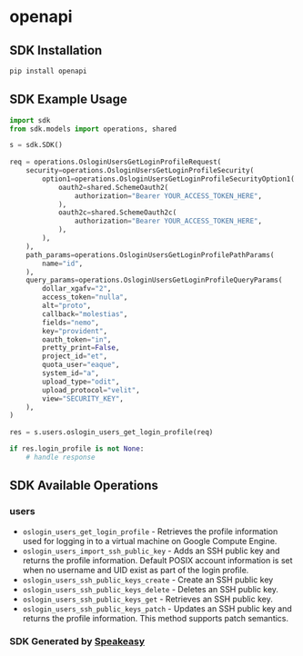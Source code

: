 # openapi

<!-- Start SDK Installation -->
## SDK Installation

```bash
pip install openapi
```
<!-- End SDK Installation -->

## SDK Example Usage
<!-- Start SDK Example Usage -->
```python
import sdk
from sdk.models import operations, shared

s = sdk.SDK()
    
req = operations.OsloginUsersGetLoginProfileRequest(
    security=operations.OsloginUsersGetLoginProfileSecurity(
        option1=operations.OsloginUsersGetLoginProfileSecurityOption1(
            oauth2=shared.SchemeOauth2(
                authorization="Bearer YOUR_ACCESS_TOKEN_HERE",
            ),
            oauth2c=shared.SchemeOauth2c(
                authorization="Bearer YOUR_ACCESS_TOKEN_HERE",
            ),
        ),
    ),
    path_params=operations.OsloginUsersGetLoginProfilePathParams(
        name="id",
    ),
    query_params=operations.OsloginUsersGetLoginProfileQueryParams(
        dollar_xgafv="2",
        access_token="nulla",
        alt="proto",
        callback="molestias",
        fields="nemo",
        key="provident",
        oauth_token="in",
        pretty_print=False,
        project_id="et",
        quota_user="eaque",
        system_id="a",
        upload_type="odit",
        upload_protocol="velit",
        view="SECURITY_KEY",
    ),
)
    
res = s.users.oslogin_users_get_login_profile(req)

if res.login_profile is not None:
    # handle response
```
<!-- End SDK Example Usage -->

<!-- Start SDK Available Operations -->
## SDK Available Operations

### users

* `oslogin_users_get_login_profile` - Retrieves the profile information used for logging in to a virtual machine on Google Compute Engine.
* `oslogin_users_import_ssh_public_key` - Adds an SSH public key and returns the profile information. Default POSIX account information is set when no username and UID exist as part of the login profile.
* `oslogin_users_ssh_public_keys_create` - Create an SSH public key
* `oslogin_users_ssh_public_keys_delete` - Deletes an SSH public key.
* `oslogin_users_ssh_public_keys_get` - Retrieves an SSH public key.
* `oslogin_users_ssh_public_keys_patch` - Updates an SSH public key and returns the profile information. This method supports patch semantics.

<!-- End SDK Available Operations -->

### SDK Generated by [Speakeasy](https://docs.speakeasyapi.dev/docs/using-speakeasy/client-sdks)
